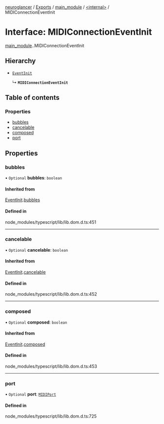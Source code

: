 [neuroglancer](../README.md) / [Exports](../modules.md) / [main\_module](../modules/main_module.md) / [<internal\>](../modules/main_module._internal_.md) / MIDIConnectionEventInit

# Interface: MIDIConnectionEventInit

[main_module](../modules/main_module.md).[<internal>](../modules/main_module._internal_.md).MIDIConnectionEventInit

## Hierarchy

- [`EventInit`](main_module._internal_.EventInit.md)

  ↳ **`MIDIConnectionEventInit`**

## Table of contents

### Properties

- [bubbles](main_module._internal_.MIDIConnectionEventInit.md#bubbles)
- [cancelable](main_module._internal_.MIDIConnectionEventInit.md#cancelable)
- [composed](main_module._internal_.MIDIConnectionEventInit.md#composed)
- [port](main_module._internal_.MIDIConnectionEventInit.md#port)

## Properties

### bubbles

• `Optional` **bubbles**: `boolean`

#### Inherited from

[EventInit](main_module._internal_.EventInit.md).[bubbles](main_module._internal_.EventInit.md#bubbles)

#### Defined in

node_modules/typescript/lib/lib.dom.d.ts:451

___

### cancelable

• `Optional` **cancelable**: `boolean`

#### Inherited from

[EventInit](main_module._internal_.EventInit.md).[cancelable](main_module._internal_.EventInit.md#cancelable)

#### Defined in

node_modules/typescript/lib/lib.dom.d.ts:452

___

### composed

• `Optional` **composed**: `boolean`

#### Inherited from

[EventInit](main_module._internal_.EventInit.md).[composed](main_module._internal_.EventInit.md#composed)

#### Defined in

node_modules/typescript/lib/lib.dom.d.ts:453

___

### port

• `Optional` **port**: [`MIDIPort`](../modules/main_module._internal_.md#midiport)

#### Defined in

node_modules/typescript/lib/lib.dom.d.ts:725
